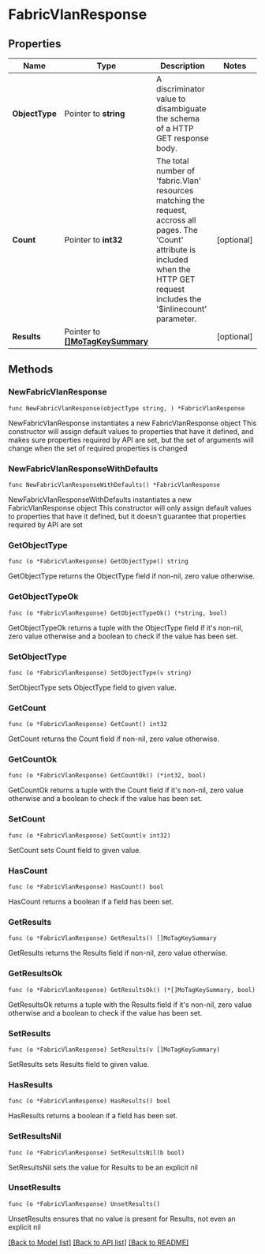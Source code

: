 # FabricVlanResponse

## Properties

Name | Type | Description | Notes
------------ | ------------- | ------------- | -------------
**ObjectType** | Pointer to **string** | A discriminator value to disambiguate the schema of a HTTP GET response body. | 
**Count** | Pointer to **int32** | The total number of &#39;fabric.Vlan&#39; resources matching the request, accross all pages. The &#39;Count&#39; attribute is included when the HTTP GET request includes the &#39;$inlinecount&#39; parameter. | [optional] 
**Results** | Pointer to [**[]MoTagKeySummary**](mo.TagKeySummary.md) |  | [optional] 

## Methods

### NewFabricVlanResponse

`func NewFabricVlanResponse(objectType string, ) *FabricVlanResponse`

NewFabricVlanResponse instantiates a new FabricVlanResponse object
This constructor will assign default values to properties that have it defined,
and makes sure properties required by API are set, but the set of arguments
will change when the set of required properties is changed

### NewFabricVlanResponseWithDefaults

`func NewFabricVlanResponseWithDefaults() *FabricVlanResponse`

NewFabricVlanResponseWithDefaults instantiates a new FabricVlanResponse object
This constructor will only assign default values to properties that have it defined,
but it doesn't guarantee that properties required by API are set

### GetObjectType

`func (o *FabricVlanResponse) GetObjectType() string`

GetObjectType returns the ObjectType field if non-nil, zero value otherwise.

### GetObjectTypeOk

`func (o *FabricVlanResponse) GetObjectTypeOk() (*string, bool)`

GetObjectTypeOk returns a tuple with the ObjectType field if it's non-nil, zero value otherwise
and a boolean to check if the value has been set.

### SetObjectType

`func (o *FabricVlanResponse) SetObjectType(v string)`

SetObjectType sets ObjectType field to given value.


### GetCount

`func (o *FabricVlanResponse) GetCount() int32`

GetCount returns the Count field if non-nil, zero value otherwise.

### GetCountOk

`func (o *FabricVlanResponse) GetCountOk() (*int32, bool)`

GetCountOk returns a tuple with the Count field if it's non-nil, zero value otherwise
and a boolean to check if the value has been set.

### SetCount

`func (o *FabricVlanResponse) SetCount(v int32)`

SetCount sets Count field to given value.

### HasCount

`func (o *FabricVlanResponse) HasCount() bool`

HasCount returns a boolean if a field has been set.

### GetResults

`func (o *FabricVlanResponse) GetResults() []MoTagKeySummary`

GetResults returns the Results field if non-nil, zero value otherwise.

### GetResultsOk

`func (o *FabricVlanResponse) GetResultsOk() (*[]MoTagKeySummary, bool)`

GetResultsOk returns a tuple with the Results field if it's non-nil, zero value otherwise
and a boolean to check if the value has been set.

### SetResults

`func (o *FabricVlanResponse) SetResults(v []MoTagKeySummary)`

SetResults sets Results field to given value.

### HasResults

`func (o *FabricVlanResponse) HasResults() bool`

HasResults returns a boolean if a field has been set.

### SetResultsNil

`func (o *FabricVlanResponse) SetResultsNil(b bool)`

 SetResultsNil sets the value for Results to be an explicit nil

### UnsetResults
`func (o *FabricVlanResponse) UnsetResults()`

UnsetResults ensures that no value is present for Results, not even an explicit nil

[[Back to Model list]](../README.md#documentation-for-models) [[Back to API list]](../README.md#documentation-for-api-endpoints) [[Back to README]](../README.md)


